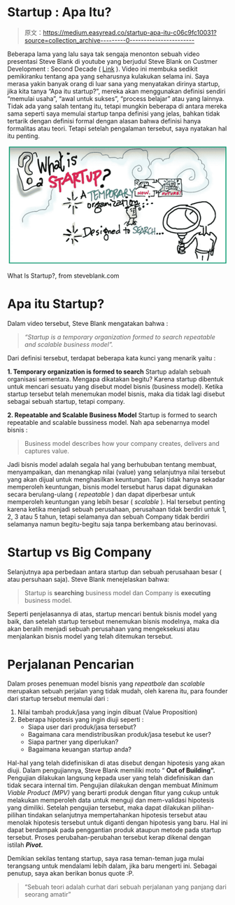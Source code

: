 # Startup : Apa Itu?

> 原文：<https://medium.easyread.co/startup-apa-itu-c06c9fc10031?source=collection_archive---------0----------------------->

Beberapa lama yang lalu saya tak sengaja menonton sebuah video presentasi Steve Blank di youtube yang berjudul Steve Blank on Custmer Development : Second Decade ( [Link](https://m.youtube.com/watch?v=6t0t-CXPpyM) ). Video ini membuka sedikit pemikiranku tentang apa yang seharusnya kulakukan selama ini. Saya merasa yakin banyak orang di luar sana yang menyatakan dirinya startup, jika kita tanya “Apa itu startup?”, mereka akan menggunakan definisi sendiri “memulai usaha”, “awal untuk sukses”, “process belajar” atau yang lainnya. Tidak ada yang salah tentang itu, tetapi mungkin beberapa di antara mereka sama seperti saya memulai startup tanpa definisi yang jelas, bahkan tidak tertarik dengan definisi formal dengan alasan bahwa definisi hanya formalitas atau teori. Tetapi setelah pengalaman tersebut, saya nyatakan hal itu penting.

![](img/6fb31687882b64137344cb5676e8c03b.png)

What Is Startup?, from steveblank.com

# **Apa itu Startup?**

Dalam video tersebut, Steve Blank mengatakan bahwa :

> *“Startup is a temporary organization formed to search repeatable and scalable business model”.*

Dari definisi tersebut, terdapat beberapa kata kunci yang menarik yaitu :

**1\. Temporary organization is formed to search** Startup adalah sebuah organisasi sementara. Mengapa dikatakan begitu? Karena startup dibentuk untuk mencari sesuatu yang disebut model bisnis (business model). Ketika startup tersebut telah menemukan model bisnis, maka dia tidak lagi disebut sebagai sebuah startup, tetapi company.

**2\. Repeatable and Scalable Business Model** Startup is formed to search repeatable and scalable bussiness model. Nah apa sebenarnya model bisnis :

> Business model describes how your company creates, delivers and captures value.

Jadi bisnis model adalah segala hal yang berhububan tentang membuat, menyampaikan, dan menangkap nilai (value) yang selanjutnya nilai tersebut yang akan dijual untuk menghasilkan keuntungan. Tapi tidak hanya sekadar memperoleh keuntungan, bisnis model tersebut harus dapat digunakan secara berulang-ulang ( *repeatable* ) dan dapat diperbesar untuk memperoleh keuntungan yang lebih besar ( *scalable* ). Hal tersebut penting karena ketika menjadi sebuah perusahaan, perusahaan tidak berdiri untuk 1, 2, 3 atau 5 tahun, tetapi selamanya dan sebuah Company tidak berdiri selamanya namun begitu-begitu saja tanpa berkembang atau berinovasi.

# **Startup vs Big Company**

Selanjutnya apa perbedaan antara startup dan sebuah perusahaan besar ( atau persuhaan saja). Steve Blank menejelaskan bahwa:

> Startup is **searching** business model dan Company is **executing** business model.

Seperti penjelasannya di atas, startup mencari bentuk bisnis model yang baik, dan setelah startup tersebut menemukan bisnis modelnya, maka dia akan beralih menjadi sebuah perusahaan yang mengeksekusi atau menjalankan bisnis model yang telah ditemukan tersebut.

# **Perjalanan Pencarian**

Dalam proses penemuan model bisnis yang *repeatbale* dan *scalable* merupakan sebuah perjalan yang tidak mudah, oleh karena itu, para founder dari startup tersebut memulai dari :

1.  Nilai tambah produk/jasa yang ingin dibuat (Value Proposition)
2.  Beberapa hipotesis yang ingin diuji seperti :
    - Siapa user dari produk/jasa tersebut?
    - Bagaimana cara mendistribusikan produk/jasa tesebut ke user?
    - Siapa partner yang diperlukan?
    - Bagaimana keuangan startup anda?

Hal-hal yang telah didefinisikan di atas disebut dengan hipotesis yang akan diuji. Dalam pengujiannya, Steve Blank memiliki moto “ **Out of Building”.** Pengujian dilakukan langsung kepada user yang telah didefinisikan dan tidak secara internal tim. Pengujian dilakukan dengan membuat *Minimum Viable Product (MPV)* yang berarti produk dengan fitur yang cukup untuk melakukan memperoleh data untuk menguji dan mem-validasi hipotesis yang dimiliki. Setelah pengujian tersebut, maka dapat dilakukan pilihan-pilihan tindakan selanjutnya mempertahankan hipotesis tersebut atau menolak hipotesis tersebut untuk diganti dengan hipotesis yang baru. Hal ini dapat berdampak pada penggantian produk ataupun metode pada startup tersebut. Proses perubahan-perubahan tersebut kerap dikenal dengan istilah ***Pivot.***

Demikian sekilas tentang startup, saya rasa teman-teman juga mulai terangsang untuk mendalami lebih dalam, jika baru mengerti ini. Sebagai penutup, saya akan berikan bonus quote :P.

> “Sebuah teori adalah curhat dari sebuah perjalanan yang panjang dari seorang amatir”